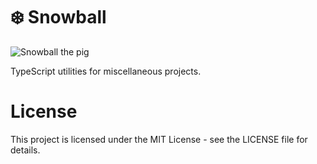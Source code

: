 # ❄️ Snowball

![Snowball the pig](https://user-images.githubusercontent.com/6410412/90870636-d7201f80-e3d4-11ea-8aa3-5ddeff6b76bd.png)

TypeScript utilities for miscellaneous projects.

# License

This project is licensed under the MIT License - see the LICENSE file for details.

